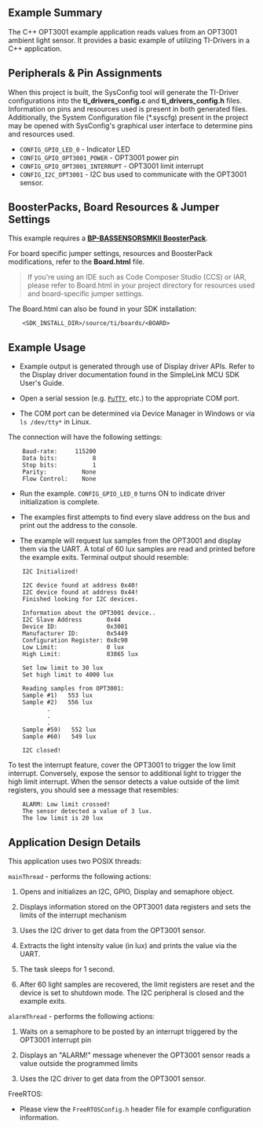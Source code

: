## Example Summary

The C++ OPT3001 example application reads values from an OPT3001 ambient light
sensor. It provides a basic example of utilizing TI-Drivers in a C++
application.

## Peripherals & Pin Assignments

When this project is built, the SysConfig tool will generate the TI-Driver
configurations into the __ti_drivers_config.c__ and __ti_drivers_config.h__
files. Information on pins and resources used is present in both generated
files. Additionally, the System Configuration file (\*.syscfg) present in the
project may be opened with SysConfig's graphical user interface to determine
pins and resources used.

* `CONFIG_GPIO_LED_0` - Indicator LED
* `CONFIG_GPIO_OPT3001_POWER` - OPT3001 power pin
* `CONFIG_GPIO_OPT3001_INTERRUPT` - OPT3001 limit interrupt
* `CONFIG_I2C_OPT3001` - I2C bus used to communicate with the OPT3001 sensor.

## BoosterPacks, Board Resources & Jumper Settings

This example requires a
[__BP-BASSENSORSMKII BoosterPack__][bp-bassensorsmkii].

For board specific jumper settings, resources and BoosterPack modifications,
refer to the __Board.html__ file.

> If you're using an IDE such as Code Composer Studio (CCS) or IAR, please
refer to Board.html in your project directory for resources used and
board-specific jumper settings.

The Board.html can also be found in your SDK installation:

        <SDK_INSTALL_DIR>/source/ti/boards/<BOARD>

## Example Usage

* Example output is generated through use of Display driver APIs. Refer to the
Display driver documentation found in the SimpleLink MCU SDK User's Guide.

* Open a serial session (e.g. [`PuTTY`](http://www.putty.org/ "PuTTY's
 Homepage"), etc.) to the appropriate COM port.
 * The COM port can be determined via Device Manager in Windows or via
 `ls /dev/tty*` in Linux.

The connection will have the following settings:

```
    Baud-rate:     115200
    Data bits:          8
    Stop bits:          1
    Parity:          None
    Flow Control:    None
```

* Run the example. `CONFIG_GPIO_LED_0` turns ON to indicate driver
initialization is complete.

* The examples first attempts to find every slave address on the bus
and print out the address to the console.

* The example will request lux samples from the OPT3001 and display them
via the UART. A total of 60 lux samples are read and printed before
the example exits. Terminal output should resemble:

```
    I2C Initialized!

    I2C device found at address 0x40!
    I2C device found at address 0x44!
    Finished looking for I2C devices.

    Information about the OPT3001 device..
    I2C Slave Address       0x44
    Device ID:              0x3001
    Manufacturer ID:        0x5449
    Configuration Register: 0x8c90
    Low Limit:              0 lux
    High Limit:             83865 lux

    Set low limit to 30 lux
    Set high limit to 4000 lux

    Reading samples from OPT3001:
    Sample #1)   553 lux
    Sample #2)   556 lux
           .
           .
           .
    Sample #59)   552 lux
    Sample #60)   549 lux

    I2C closed!
```

To test the interrupt feature, cover the OPT3001 to trigger the low limit
interrupt. Conversely, expose the sensor to additional light to trigger the
high limit interrupt. When the sensor detects a value outside of the limit
registers, you should see a message that resembles:

```
    ALARM: Low limit crossed!
    The sensor detected a value of 3 lux.
    The low limit is 20 lux
```

## Application Design Details

This application uses two POSIX threads:

`mainThread` - performs the following actions:

1. Opens and initializes an I2C, GPIO, Display and semaphore object.

2. Displays information stored on the OPT3001 data registers and sets the
   limits of the interrupt mechanism

3. Uses the I2C driver to get data from the OPT3001 sensor.

4. Extracts the light intensity value (in lux) and prints the value via the
   UART.

5. The task sleeps for 1 second.

6. After 60 light samples are recovered, the limit registers are reset and the
   device is set to shutdown mode. The I2C peripheral is closed and the
   example exits.

`alarmThread` - performs the following actions:

1. Waits on a semaphore to be posted by an interrupt triggered by the OPT3001
   interrupt pin

2. Displays an "ALARM!" message whenever the OPT3001 sensor reads a value
   outside the programmed limits

3. Uses the I2C driver to get data from the OPT3001 sensor.

FreeRTOS:

* Please view the `FreeRTOSConfig.h` header file for example configuration
information.

[bp-bassensorsmkii]: http://www.ti.com/tool/bp-bassensorsmkii
